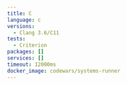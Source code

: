 ```yaml
---
title: C
language: c
versions:
  - Clang 3.6/C11
tests:
  - Criterion
packages: []
services: []
timeout: 12000ms
docker_image: codewars/systems-runner
---
```

